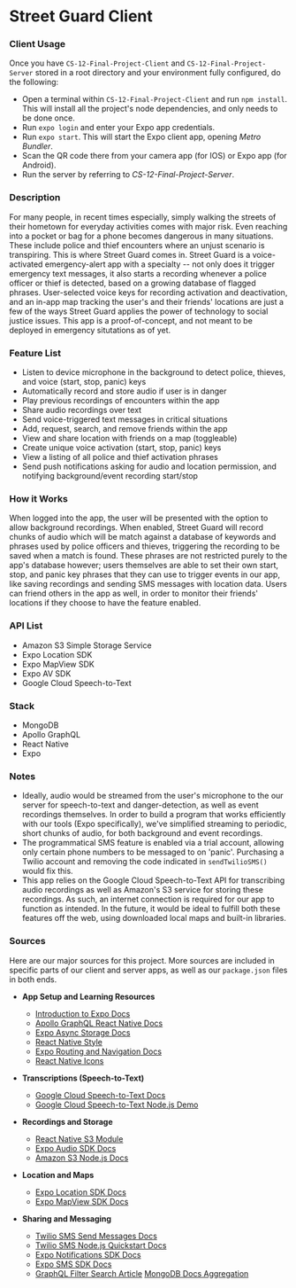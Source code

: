 # Street Guard Client

### Client Usage

Once you have `CS-12-Final-Project-Client` and `CS-12-Final-Project-Server` stored in a root directory and your environment fully configured, do the following:

- Open a terminal within `CS-12-Final-Project-Client` and run `npm install`. This will install all the project's node dependencies, and only needs to be done once.
- Run `expo login` and enter your Expo app credentials.
- Run `expo start`. This will start the Expo client app, opening _Metro Bundler_.
- Scan the QR code there from your camera app (for IOS) or Expo app (for Android).
- Run the server by referring to _CS-12-Final-Project-Server_.

### Description

For many people, in recent times especially, simply walking the streets of their hometown for everyday activities comes with major risk. Even reaching into a pocket or bag for a phone becomes dangerous in many situations. These include police and thief encounters where an unjust scenario is transpiring. This is where Street Guard comes in. Street Guard is a voice-activated emergency-alert app with a specialty -- not only does it trigger emergency text messages, it also starts a recording whenever a police officer or thief is detected, based on a growing database of flagged phrases. User-selected voice keys for recording activation and deactivation, and an in-app map tracking the user's and their friends' locations are just a few of the ways Street Guard applies the power of technology to social justice issues. This app is a proof-of-concept, and not meant to be deployed in emergency situtations as of yet.

### Feature List

- Listen to device microphone in the background to detect police, thieves, and voice (start, stop, panic) keys
- Automatically record and store audio if user is in danger
- Play previous recordings of encounters within the app
- Share audio recordings over text
- Send voice-triggered text messages in critical situations
- Add, request, search, and remove friends within the app
- View and share location with friends on a map (toggleable)
- Create unique voice activation (start, stop, panic) keys
- View a listing of all police and thief activation phrases
- Send push notifications asking for audio and location permission, and notifying background/event recording start/stop

### How it Works

When logged into the app, the user will be presented with the option to allow background recordings. When enabled, Street Guard will record chunks of audio which will be match against a database of keywords and phrases used by police officers and thieves, triggering the recording to be saved when a match is found. These phrases are not restricted purely to the app's database however; users themselves are able to set their own start, stop, and panic key phrases that they can use to trigger events in our app, like saving recordings and sending SMS messages with location data. Users can friend others in the app as well, in order to monitor their friends' locations if they choose to have the feature enabled.

### API List

- Amazon S3 Simple Storage Service
- Expo Location SDK
- Expo MapView SDK
- Expo AV SDK
- Google Cloud Speech-to-Text

### Stack

- MongoDB
- Apollo GraphQL
- React Native
- Expo

### Notes

- Ideally, audio would be streamed from the user's microphone to the our server for speech-to-text and danger-detection, as well as event recordings themselves. In order to build a program that works efficiently with our tools (Expo specifically), we've simplified streaming to periodic, short chunks of audio, for both background and event recordings.
- The programmatical SMS feature is enabled via a
  trial account, allowing only certain phone numbers to be messaged to on 'panic'. Purchasing a Twilio account and removing the code indicated in `sendTwilioSMS()` would fix this.
- This app relies on the Google Cloud Speech-to-Text API for transcribing audio recordings as well as Amazon's S3 service for storing these recordings. As such, an internet connection is required for our app to function as intended. In the future, it would be ideal to
  fulfill both these features off the web, using
  downloaded local maps and built-in libraries.

### Sources

Here are our major sources for this project. More sources are included in specific parts of our client and server apps, as well as our `package.json` files in both ends.

- **App Setup and Learning Resources**

  - [Introduction to Expo Docs](https://docs.expo.io/)
  - [Apollo GraphQL React Native Docs](https://www.apollographql.com/docs/react/integrations/react-native/)
  - [Expo Async Storage Docs](https://docs.expo.io/versions/latest/sdk/async-storage/)
  - [React Native Style](https://reactnative.dev/docs/style)
  - [Expo Routing and Navigation Docs](https://docs.expo.io/guides/routing-and-navigation/)
  - [React Native Icons](https://oblador.github.io/react-native-vector-icons/)

* **Transcriptions (Speech-to-Text)**

  - [Google Cloud Speech-to-Text Docs](https://cloud.google.com/speech-to-text/docs/libraries)
  - [Google Cloud Speech-to-Text Node.js Demo](https://www.youtube.com/watch?v=naZ8oEKuR44&ab_channel=GoogleCloudTech)

- **Recordings and Storage**

  - [React Native S3 Module](https://www.npmjs.com/package/react-native-aws3)
  - [Expo Audio SDK Docs](https://docs.expo.io/versions/latest/sdk/audio/)
  - [Amazon S3 Node.js Docs](https://docs.aws.amazon.com/sdk-for-javascript/v2/developer-guide/getting-started-nodejs.html)

- **Location and Maps**

  - [Expo Location SDK Docs](https://docs.expo.io/versions/latest/sdk/location/)
  - [Expo MapView SDK Docs](https://docs.expo.io/versions/latest/sdk/map-view/)

- **Sharing and Messaging**

  - [Twilio SMS Send Messages Docs](https://www.twilio.com/docs/sms/send-messages)
  - [Twilio SMS Node.js Quickstart Docs](https://www.twilio.com/docs/sms/quickstart/node)
  - [Expo Notifications SDK Docs](https://docs.expo.io/versions/latest/sdk/notifications/)
  - [Expo SMS SDK Docs](https://docs.expo.io/versions/v41.0.0/sdk/sms/)
  - [GraphQL Filter Search Article](https://www.howtographql.com/react-apollo/7-filtering-searching-the-list-of-links/) [MongoDB Docs Aggregation](https://docs.mongodb.com/manual/tutorial/text-search-in-aggregation/)
